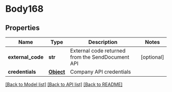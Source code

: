 # Body168

## Properties
Name | Type | Description | Notes
------------ | ------------- | ------------- | -------------
**external_code** | **str** | External code returned from the SendDocument API | [optional] 
**credentials** | [**Object**](Object.md) | Company API credentials | 

[[Back to Model list]](../README.md#documentation-for-models) [[Back to API list]](../README.md#documentation-for-api-endpoints) [[Back to README]](../README.md)

